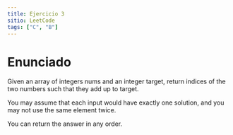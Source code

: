 ```yaml
---
title: Ejercicio 3
sitio: LeetCode
tags: ["C", "B"]
---
```

# Enunciado
<!--excerpt title-->

Given an array of integers nums and an integer target, return indices of the two numbers such that they add up to target.

You may assume that each input would have exactly one solution, and you may not use the same element twice.

You can return the answer in any order.